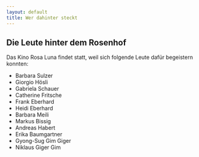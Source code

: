 ```yaml
---
layout: default
title: Wer dahinter steckt
---
```


## Die Leute hinter dem Rosenhof

Das Kino Rosa Luna findet statt, weil sich folgende Leute dafür begeistern konnten:

* Barbara Sulzer
* Giorgio Hösli
* Gabriela Schauer
* Catherine Fritsche
* Frank Eberhard
* Heidi Eberhard
* Barbara Meili
* Markus Bissig
* Andreas Habert
* Erika Baumgartner
* Gyong-Sug Gim Giger
* Niklaus Giger Gim
